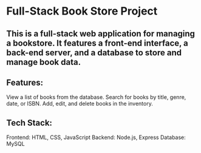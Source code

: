 # Full-Stack Book Store Project

## This is a full-stack web application for managing a bookstore. It features a front-end interface, a back-end server, and a database to store and manage book data.

## Features:
View a list of books from the database.
Search for books by title, genre, date, or ISBN.
Add, edit, and delete books in the inventory.

## Tech Stack:
Frontend: HTML, CSS, JavaScript
Backend: Node.js, Express
Database: MySQL 
 
